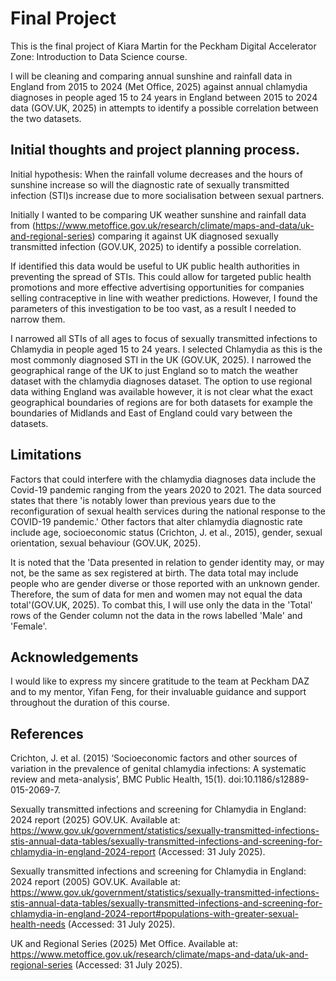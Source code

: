 
# Final Project

This is the final project of Kiara Martin for the Peckham Digital Accelerator Zone: Introduction to Data Science course. 

I will be cleaning and comparing annual sunshine and rainfall data in England from 2015 to 2024 (Met Office, 2025) against annual chlamydia diagnoses in people aged 15 to 24 years in England between 2015 to 2024 data (GOV.UK, 2025) in attempts to identify a possible correlation between the two datasets.




## Initial thoughts and project planning process.

Initial hypothesis: When the rainfall volume decreases and the hours of sunshine increase so will the diagnostic rate of sexually transmitted infection (STI)s increase due to more socialisation between sexual partners.

Initially I wanted to be comparing UK weather sunshine and rainfall data from (https://www.metoffice.gov.uk/research/climate/maps-and-data/uk-and-regional-series)  comparing it against UK diagnosed sexually transmitted infection (GOV.UK, 2025) to identify a possible correlation.

If identified this data would be useful to UK public health authorities in preventing the spread of STIs. This could allow for targeted public health promotions and more effective advertising opportunities for companies selling contraceptive in line with weather predictions. However, I found the parameters of this investigation to be too vast, as a result I needed to narrow them. 

I narrowed all STIs of all ages to focus of sexually transmitted infections to Chlamydia in people aged 15 to 24 years. I selected Chlamydia as this is the most commonly diagnosed STI in the UK (GOV.UK, 2025).	I narrowed the geographical range of the UK to just England so to match the weather dataset with the chlamydia diagnoses dataset. The option to use regional data withing England was available however, it is not clear what the exact geographical boundaries of regions are for both datasets for example the boundaries of Midlands and East of England could vary between the datasets.



## Limitations 

Factors that could interfere with the chlamydia diagnoses data include the Covid-19 pandemic ranging from the years 2020 to 2021. The data sourced states that there 'is notably lower than previous years due to the reconfiguration of sexual health services during the national response to the COVID-19 pandemic.' Other factors that alter chlamydia diagnostic rate include age, socioeconomic status (Crichton, J. et al., 2015), gender, sexual orientation, sexual behaviour (GOV.UK, 2025).

It is noted that the 'Data presented in relation to gender identity may, or may not, be the same as sex registered at birth. The data total may include people who are gender diverse or those reported with an unknown gender. Therefore, the sum of data for men and women may not equal the data total'(GOV.UK, 2025). To combat this, I will use only the data in the 'Total' rows of the Gender column not the data in the rows labelled 'Male' and 'Female'. 

## Acknowledgements

I would like to express my sincere gratitude to the team at Peckham DAZ and to my mentor, Yifan Feng, for their invaluable guidance and support throughout the duration of this course.


## References 

Crichton, J. et al. (2015) ‘Socioeconomic factors and other sources of variation in the prevalence of genital chlamydia infections: A systematic review and meta-analysis’, BMC Public Health, 15(1). doi:10.1186/s12889-015-2069-7. 

Sexually transmitted infections and screening for Chlamydia in England: 2024 report (2025) GOV.UK. Available at: https://www.gov.uk/government/statistics/sexually-transmitted-infections-stis-annual-data-tables/sexually-transmitted-infections-and-screening-for-chlamydia-in-england-2024-report (Accessed: 31 July 2025). 

Sexually transmitted infections and screening for Chlamydia in England: 2024 report (2005) GOV.UK. Available at: https://www.gov.uk/government/statistics/sexually-transmitted-infections-stis-annual-data-tables/sexually-transmitted-infections-and-screening-for-chlamydia-in-england-2024-report#populations-with-greater-sexual-health-needs (Accessed: 31 July 2025). 

UK and Regional Series (2025) Met Office. Available at: https://www.metoffice.gov.uk/research/climate/maps-and-data/uk-and-regional-series (Accessed: 31 July 2025). 


